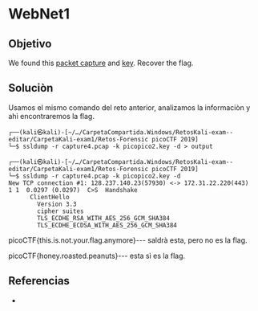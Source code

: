 # WebNet1
## Objetivo
We found this [packet capture](https://jupiter.challenges.picoctf.org/static/fbf98e695555a2a48fe42c9a245de376/capture.pcap) and [key](https://jupiter.challenges.picoctf.org/static/fbf98e695555a2a48fe42c9a245de376/picopico.key). Recover the flag.

## Soluciòn
Usamos el mismo comando del reto anterior, analizamos la informaciòn y ahì encontraremos la flag.
```shell
┌──(kali㉿kali)-[~/…/CarpetaCompartida.Windows/RetosKali-exam--editar/CarpetaKali-exam1/Retos-Forensic picoCTF 2019]
└─$ ssldump -r capture4.pcap -k picopico2.key -d > output 
                                                                                                                                                                      
┌──(kali㉿kali)-[~/…/CarpetaCompartida.Windows/RetosKali-exam--editar/CarpetaKali-exam1/Retos-Forensic picoCTF 2019]
└─$ ssldump -r capture4.pcap -k picopico2.key -d         
New TCP connection #1: 128.237.140.23(57930) <-> 172.31.22.220(443)
1 1  0.0297 (0.0297)  C>S  Handshake
      ClientHello
        Version 3.3 
        cipher suites
        TLS_ECDHE_RSA_WITH_AES_256_GCM_SHA384
        TLS_ECDHE_ECDSA_WITH_AES_256_GCM_SHA384

```
picoCTF{this.is.not.your.flag.anymore}--- saldrà esta, pero no es la flag.

picoCTF{honey.roasted.peanuts}--- esta sì es la flag.

## Referencias
- []()